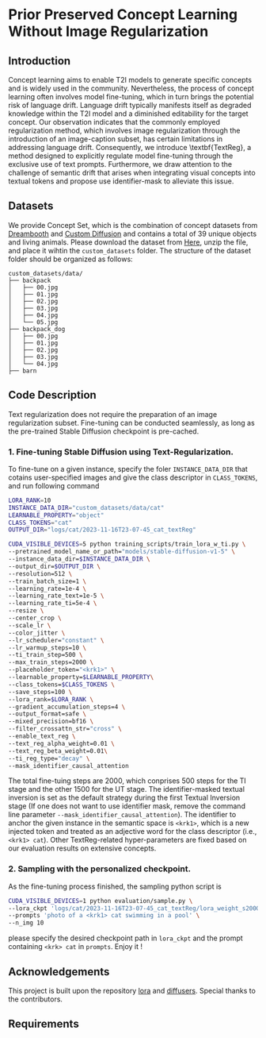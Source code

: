 # Prior Preserved Concept Learning Without Image Regularization
## Introduction
Concept learning aims to enable T2I models to generate specific concepts and is widely used in the community. Nevertheless, the process of concept learning often involves model fine-tuning, which in turn brings the potential risk of language drift. Language drift typically manifests itself as degraded knowledge within the T2I model and a diminished editability for the target concept.
Our observation indicates that the commonly employed regularization method, which involves image regularization through the introduction of an image-caption subset, has certain limitations in addressing language drift.
Consequently, we introduce \textbf{TextReg}, a method designed to explicitly regulate model fine-tuning through the exclusive use of text prompts. Furthermore, we draw attention to the challenge of semantic drift that arises when integrating visual concepts into textual tokens and propose use identifier-mask to alleviate this issue. 

## Datasets
We provide Concept Set, which is the combination of concept datasets from [Dreambooth](https://github.com/XavierXiao/Dreambooth-Stable-Diffusion) and [Custom Diffusion](https://github.com/adobe-research/custom-diffusion) and contains a total of 39 unique objects and living animals. Please download the dataset from [Here](https://drive.google.com/file/d/10QQMQsOfiLozUneESdoSRC7CibLRmdf_/view?usp=sharing), unzip the file, and place it wihtin the `custom_datasets` folder. The structure of the dataset folder should be organized as follows:

```
custom_datasets/data/
├── backpack
│   ├── 00.jpg
│   ├── 01.jpg
│   ├── 02.jpg
│   ├── 03.jpg
│   ├── 04.jpg
│   └── 05.jpg
├── backpack_dog
│   ├── 00.jpg
│   ├── 01.jpg
│   ├── 02.jpg
│   ├── 03.jpg
│   └── 04.jpg
├── barn
```
## Code Description 

Text regularization does not require the preparation of an image regularization subset. Fine-tuning can be conducted seamlessly, as long as the pre-trained Stable Diffusion checkpoint is pre-cached. 

### 1. Fine-tuning Stable Diffusion using Text-Regularization.

To fine-tune on a given instance, specify the foler `INSTANCE_DATA_DIR` that cotains user-specified images and give the class descriptor in `CLASS_TOKENS`, and run following command
```bash
LORA_RANK=10
INSTANCE_DATA_DIR="custom_datasets/data/cat"
LEARNABLE_PROPERTY="object"
CLASS_TOKENS="cat"
OUTPUT_DIR="logs/cat/2023-11-16T23-07-45_cat_textReg"

CUDA_VISIBLE_DEVICES=5 python training_scripts/train_lora_w_ti.py \
--pretrained_model_name_or_path="models/stable-diffusion-v1-5" \
--instance_data_dir=$INSTANCE_DATA_DIR \
--output_dir=$OUTPUT_DIR \
--resolution=512 \
--train_batch_size=1 \
--learning_rate=1e-4 \
--learning_rate_text=1e-5 \
--learning_rate_ti=5e-4 \
--resize \
--center_crop \
--scale_lr \
--color_jitter \
--lr_scheduler="constant" \
--lr_warmup_steps=10 \
--ti_train_step=500 \
--max_train_steps=2000 \
--placeholder_token="<krk1>" \
--learnable_property=$LEARNABLE_PROPERTY\
--class_tokens=$CLASS_TOKENS \
--save_steps=100 \
--lora_rank=$LORA_RANK \
--gradient_accumulation_steps=4 \
--output_format=safe \
--mixed_precision=bf16 \
--filter_crossattn_str="cross" \
--enable_text_reg \
--text_reg_alpha_weight=0.01 \
--text_reg_beta_weight=0.01\
--ti_reg_type="decay" \
--mask_identifier_causal_attention
```
The total fine-tuing steps are 2000, which conprises 500 steps for the TI stage and the other 1500 for the UT stage.
The identifier-masked textual inversion is set as the default strategy during the first Textual Inversion stage (If one does not want to use identifier mask, remove the command line parameter `--mask_identifier_causal_attention`). The identifier to anchor the given instance in the semantic space is `<krk1>`, which is a new injected token and treated as an adjective word for the class descriptor (i.e., `<krk1> cat`). Other TextReg-related hyper-parameters are fixed based on our evaluation results on extensive concepts. 

### 2. Sampling with the personalized checkpoint.

As the fine-tuning process finished, the sampling python script is 

```bash
CUDA_VISIBLE_DEVICES=1 python evaluation/sample.py \
--lora_ckpt 'logs/cat/2023-11-16T23-07-45_cat_textReg/lora_weight_s2000.safetensors' \
--prompts 'photo of a <krk1> cat swimming in a pool' \
--n_img 10
``` 

please specify the desired checkpoint path in `lora_ckpt` and the prompt containing `<krk> cat` in `prompts`. Enjoy it !

## Acknowledgements

This project is built upon the repository [lora](https://github.com/cloneofsimo/lora) and [diffusers](https://github.com/huggingface/diffusers). Special thanks to the contributors.

## Requirements

